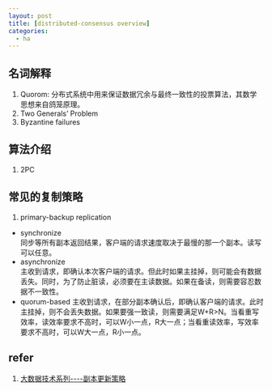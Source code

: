 ```yaml
---
layout: post
title: [distributed-consensus overview]
categories:
  - ha
---
```


## 名词解释
1. Quorom: 分布式系统中用来保证数据冗余与最终一致性的投票算法，其数学思想来自鸽笼原理。
2. Two Generals’ Problem
3. Byzantine failures

## 算法介绍
1. 2PC


## 常见的复制策略
1. primary-backup replication  
  * synchronize  
    同步等所有副本返回结果，客户端的请求速度取决于最慢的那一个副本。读写可以任意。
  * asynchronize  
    主收到请求，即确认本次客户端的请求。但此时如果主挂掉，则可能会有数据丢失。同时，为了防止脏读，必须要在主读数据。如果在备读，则需要容忍数据不一致性。
  * quorum-based
    主收到请求，在部分副本确认后，即确认客户端的请求。此时主挂掉，则不会丢失数据。如果要强一致读，则需要满足W+R>N。当看重写效率，读效率要求不高时，可以W小一点，R大一点；当看重读效率，写效率要求不高时，可以W大一点，R小一点。


## refer
1. [ 大数据技术系列----副本更新策略](http://blog.csdn.net/ni_guang2010/article/details/48493507)